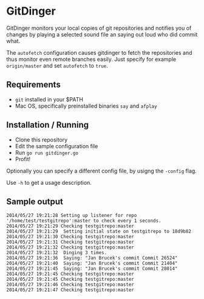 GitDinger
=========

GitDinger monitors your local copies of git repositories and notifies you of
changes by playing a selected sound file an saying out loud who did commit what.

The ```autofetch``` configuration causes gitdinger to fetch the repositories and
thus monitor even remote branches easily. Just specify for example ```origin/master```
and set ```autofetch``` to ```true```.

## Requirements

* ```git``` installed in your $PATH
* Mac OS, specifically preinstalled binaries ```say``` and ```afplay```


## Installation / Running

* Clone this repository
* Edit the sample configuration file
* Run ```go run gitdinger.go```
* Profit!

Optionally you can specify a different config file, by usigng the ```-config``` flag.

Use ```-h``` to get a usage description.

## Sample output

```
2014/05/27 19:21:28 Setting up listener for repo '/home/test/testgitrepo':master to check every 1 seconds.
2014/05/27 19:21:29 Checking testgitrepo:master
2014/05/27 19:21:29  Setting initial state on testgitrepo to 18d9b82
2014/05/27 19:21:30 Checking testgitrepo:master
2014/05/27 19:21:31 Checking testgitrepo:master
2014/05/27 19:21:32 Checking testgitrepo:master
2014/05/27 19:21:32  Dinging 3 times.
2014/05/27 19:21:36  Saying: "Jan Brucek's commit Commit 26524"
2014/05/27 19:21:40  Saying: "Jan Brucek's commit Commit 21404"
2014/05/27 19:21:45  Saying: "Jan Brucek's commit Commit 28014"
2014/05/27 19:21:45 Checking testgitrepo:master
2014/05/27 19:21:45 Checking testgitrepo:master
2014/05/27 19:21:46 Checking testgitrepo:master
2014/05/27 19:21:47 Checking testgitrepo:master
```
